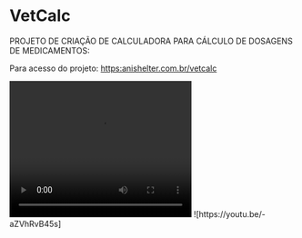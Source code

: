 # VetCalc

PROJETO DE CRIAÇÃO DE CALCULADORA PARA CÁLCULO DE DOSAGENS DE MEDICAMENTOS:

Para acesso do projeto: <https:anishelter.com.br/vetcalc>

<video width="320" height="240" controls>
  <source src="https://youtu.be/-aZVhRvB45s" type="video/mp4">
</video>
![https://youtu.be/-aZVhRvB45s]
